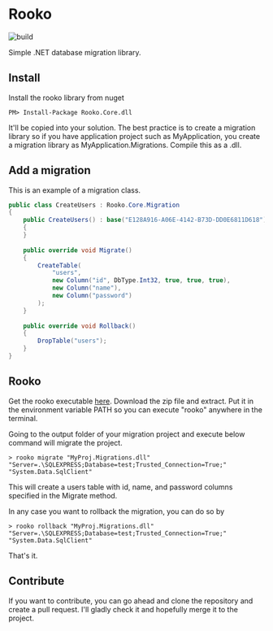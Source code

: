 # Rooko

![build](https://ci.appveyor.com/api/projects/status/qnvi3yqiiv139nkn?svg=true)

Simple .NET database migration library.

## Install

Install the rooko library from nuget

	PM> Install-Package Rooko.Core.dll

It'll be copied into your solution. The best practice is to create a migration library so if you have application project such as MyApplication, you create a migration library as MyApplication.Migrations. Compile this as a .dll.

## Add a migration

This is an example of a migration class.

```cs
public class CreateUsers : Rooko.Core.Migration
{
	public CreateUsers() : base("E128A916-A06E-4142-B73D-DD0E6811D618")
	{
	}
	
	public override void Migrate()
	{
		CreateTable(
			"users",
			new Column("id", DbType.Int32, true, true, true),
			new Column("name"),
			new Column("password")
		);
	}
	
	public override void Rollback()
	{
		DropTable("users");
	}
}
```

## Rooko

Get the rooko executable [here](https://github.com/iescarro/rooko/releases). Download the zip file and extract. Put it in the environment variable PATH so you can execute "rooko" anywhere in the terminal.

Going to the output folder of your migration project and execute below command will migrate the project.

	> rooko migrate "MyProj.Migrations.dll" "Server=.\SQLEXPRESS;Database=test;Trusted_Connection=True;" "System.Data.SqlClient"

This will create a users table with id, name, and password columns specified in the Migrate method.

In any case you want to rollback the migration, you can do so by

	> rooko rollback "MyProj.Migrations.dll" "Server=.\SQLEXPRESS;Database=test;Trusted_Connection=True;" "System.Data.SqlClient"
	
That's it.
	
## Contribute

If you want to contribute, you can go ahead and clone the repository and create a pull request. I'll gladly check it and hopefully merge it to the project.
